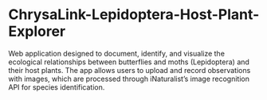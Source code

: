 # ChrysaLink-Lepidoptera-Host-Plant-Explorer
Web application designed to document, identify, and visualize the ecological relationships between butterflies and moths (Lepidoptera) and their host plants. The app allows users to upload and record observations with images, which are processed through iNaturalist’s image recognition API for species identification.
